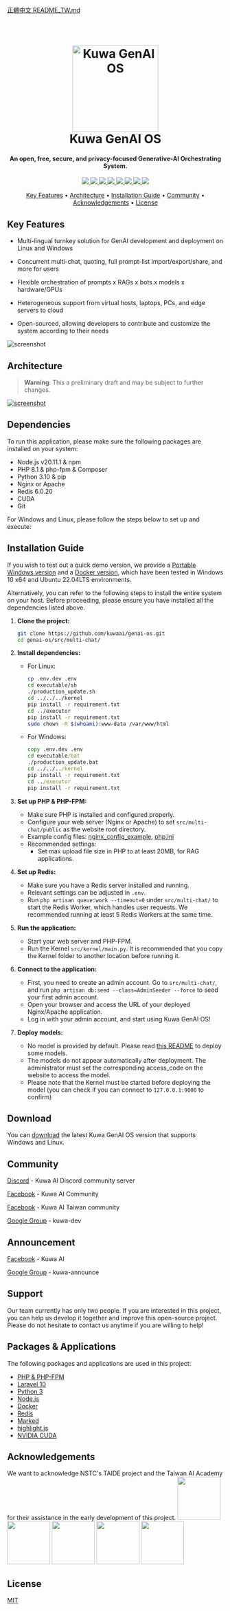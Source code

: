 [正體中文 README_TW.md](./README_TW.md)

<h1 align="center">
  <br>
  <a href="https://kuwaai.tw/en-US/">
  <img src="./src/multi-chat/public/images/kuwa.png" alt="Kuwa GenAI OS" width="200"></a>
  <br>
  Kuwa GenAI OS
  <br>
</h1>

<h4 align="center">An open, free, secure, and privacy-focused Generative-AI Orchestrating System.</h4>

<p align="center">
  <a href="http://makeapullrequest.com">
    <img src="https://img.shields.io/badge/PRs-welcome-brightgreen.svg?logo=github&logoColor=white">
  </a>
  <a href="#">
    <img src="https://img.shields.io/badge/all_contributors-2-orange.svg?style=flat-square">
  </a>
  <a href="https://laravel.com/docs/10.x/releases">
    <img src="https://img.shields.io/badge/maintained%20with-Laravel-cc00ff.svg?logo=laravel&logoColor=white">
  </a>
  <a href="https://discord.gg/Gu7zPavEmN">
    <img src="https://img.shields.io/badge/discord-active-blue?logo=discord&logoColor=white">
  </a>
  <a href="#">
    <img src="https://img.shields.io/github/v/release/kuwaai/genai-os">
  </a>
  <a href="#">
    <img src="https://img.shields.io/github/downloads/kuwaai/genai-os/total">
  </a>
  <a href="#">
    <img src="https://img.shields.io/github/license/kuwaai/genai-os">
  </a>
  <a href="#">
    <img src="https://img.shields.io/github/stars/kuwaai">
  </a>
</p>

<p align="center">
  <a href="#key-features">Key Features</a> •
  <a href="#architecture">Architecture</a> •
  <a href="#installation-guide">Installation Guide</a> •
  <a href="#community">Community</a> •
  <a href="#acknowledgements">Acknowledgements</a> •
  <a href="#license">License</a>
</p>

## Key Features

* Multi-lingual turnkey solution for GenAI development and deployment on Linux and Windows

* Concurrent multi-chat, quoting, full prompt-list import/export/share, and more for users

* Flexible orchestration of prompts x RAGs x bots x models x hardware/GPUs

* Heterogeneous support from virtual hosts, laptops, PCs, and edge servers to cloud

* Open-sourced, allowing developers to contribute and customize the system according to their needs

![screenshot](./src/multi-chat/public/images/demo.gif)

## Architecture
> **Warning**: This a preliminary draft and may be subject to further changes.

[![screenshot](./src/multi-chat/public/images/architecture.svg)](https://kuwaai.tw/os/Intro)

## Dependencies

To run this application, please make sure the following packages are installed on your system:

- Node.js v20.11.1 & npm
- PHP 8.1 & php-fpm & Composer
- Python 3.10 & pip
- Nginx or Apache
- Redis 6.0.20
- CUDA
- Git

For Windows and Linux, please follow the steps below to set up and execute:

## Installation Guide
If you wish to test out a quick demo version, we provide a [Portable Windows version](./windows/README.md) and a [Docker version](./docker/README.md), which have been tested in Windows 10 x64 and Ubuntu 22.04LTS environments.

Alternatively, you can refer to the following steps to install the entire system on your host. Before proceeding, please ensure you have installed all the dependencies listed above.
1. **Clone the project:**
   ```sh
   git clone https://github.com/kuwaai/genai-os.git
   cd genai-os/src/multi-chat/
   ```

2. **Install dependencies:**

   - For Linux:
     ```sh
     cp .env.dev .env
     cd executable/sh
     ./production_update.sh
     cd ../../../kernel
     pip install -r requirement.txt
     cd ../executor
     pip install -r requirement.txt
     sudo chown -R $(whoami):www-data /var/www/html
     ```

   - For Windows:
     ```bat
     copy .env.dev .env
     cd executable/bat
     ./production_update.bat
     cd ../../../kernel
     pip install -r requirement.txt
     cd ../executor
     pip install -r requirement.txt
     ```

3. **Set up PHP & PHP-FPM:**
   - Make sure PHP is installed and configured properly.
   - Configure your web server (Nginx or Apache) to set `src/multi-chat/public` as the website root directory.
   - Example config files: [nginx_config_example](src/multi-chat/nginx_config_example), [php.ini](src/multi-chat/php.ini)
   - Recommended settings:
     - Set max upload file size in PHP to at least 20MB, for RAG applications.

4. **Set up Redis:**
   - Make sure you have a Redis server installed and running.
   - Relevant settings can be adjusted in `.env`.
   - Run `php artisan queue:work --timeout=0` under `src/multi-chat/` to start the Redis Worker, which handles user requests. We recommended running at least 5 Redis Workers at the same time.

5. **Run the application:**
   - Start your web server and PHP-FPM.
   - Run the Kernel `src/kernel/main.py`. It is recommended that you copy the Kernel folder to another location before running it.

6. **Connect to the application:**
   - First, you need to create an admin account. Go to `src/multi-chat/`, and run `php artisan db:seed --class=AdminSeeder --force` to seed your first admin account.
   - Open your browser and access the URL of your deployed Nginx/Apache application.
   - Log in with your admin account, and start using Kuwa GenAI OS!

7. **Deploy models:**
    - No model is provided by default. Please read [this README](./src/executor/README.md) to deploy some models.
    - The models do not appear automatically after deployment. The administrator must set the corresponding access_code on the website to access the model.
    - Please note that the Kernel must be started before deploying the model (you can check if you can connect to `127.0.0.1:9000` to confirm)

## Download

You can [download](https://github.com/kuwaai/genai-os/releases) the latest Kuwa GenAI OS version that supports Windows and Linux.

## Community

[Discord](https://discord.gg/4HxYAkvdu5) - Kuwa AI Discord community server

[Facebook](https://www.facebook.com/groups/g.kuwaai.org) - Kuwa AI Community

[Facebook](https://www.facebook.com/groups/g.kuwaai.tw) - Kuwa AI Taiwan community

[Google Group](https://groups.google.com/g/kuwa-dev) - kuwa-dev

## Announcement

[Facebook](https://www.facebook.com/kuwaai) - Kuwa AI

[Google Group](https://groups.google.com/g/kuwa-announce) - kuwa-announce

## Support

Our team currently has only two people. If you are interested in this project, you can help us develop it together and improve this open-source project. Please do not hesitate to contact us anytime if you are willing to help!

## Packages & Applications

The following packages and applications are used in this project:

- [PHP & PHP-FPM](https://www.php.net/)
- [Laravel 10](https://laravel.com/)
- [Python 3](https://www.python.org/)
- [Node.js](https://nodejs.org/)
- [Docker](https://www.docker.com/)
- [Redis](https://redis.io/)
- [Marked](https://github.com/chjj/marked)
- [highlight.js](https://highlightjs.org/)
- [NVIDIA CUDA](https://developer.nvidia.com/cuda-toolkit)

## Acknowledgements
We want to acknowledge NSTC's TAIDE project and the Taiwan AI Academy for their assistance in the early development of this project.
<a href="https://www.nuk.edu.tw/"><img src="./src/multi-chat/public/images/logo_NUK.jpg" height="100px"></a>
<a href="https://taide.tw/"><img src="./src/multi-chat/public/images/logo_taide.jpg" height="100px"></a>
<a href="https://www.nstc.gov.tw/"><img src="./src/multi-chat/public/images/logo_NSTCpng.jpg" height="100px"></a>
<a href="https://www.narlabs.org.tw/"><img src="./src/multi-chat/public/images/logo_NARlabs.jpg" height="100px"></a>
<a href="https://aiacademy.tw/"><img src="./src/multi-chat/public/images/logo_AIA.jpg" height="100px"></a>


## License
[MIT](./LICENSE)
